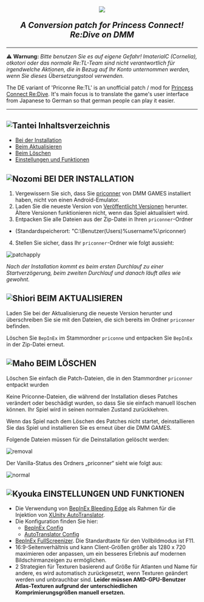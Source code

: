 <h2 align="center">
<img src=".github/assets/logo.png" style="vertical-align: bottom">

<i>A Conversion patch for Princess Connect! Re:Dive on DMM</i>
</h2>

---

⚠️ **Warnung:** _Bitte benutzen Sie es auf eigene Gefahr! ImaterialC (Cornelia), otkotori oder das normale Re:TL-Team sind nicht verantwortlich für irgendwelche Aktionen, die in Bezug auf Ihr Konto unternommen werden, wenn Sie dieses Übersetzungstool verwenden._

The DE variant of 'Priconne Re:TL' is an unofficial patch / mod for [Princess Connect Re:Dive](https://dmg.priconne-redive.jp/). It's main focus is to translate the game's user interface from Japanese to German so that german people can play it easier.

---

## ![Tantei](https://static.wikia.nocookie.net/princess-connect/images/f/fb/Kasumi_Box_Icon.png/revision/latest/scale-to-width-down/40?cb=20190925082622) Inhaltsverzeichnis
- [ Bei der Installation](#-bei-der-installation)
- [ Beim Aktualisieren](#-beim-aktualisieren)
- [ Beim Löschen](#-beim-löschen)
- [ Einstellungen und Funktionen ](#-einstellungen-und-funktionen)


## ![Nozomi](https://static.wikia.nocookie.net/princess-connect/images/4/46/Nozomi_Box_Icon.png/revision/latest/scale-to-width-down/40?cb=20190925084658) BEI DER INSTALLATION

1. Vergewissern Sie sich, dass Sie [priconner](https://dmg.priconne-redive.jp/) von DMM GAMES installiert haben, nicht von einen Android-Emulator.
2. Laden Sie die neueste Version von [Veröffentlicht Versionen](https://github.com/otkotori/PriconneReTL-de/releases) herunter. Ältere Versionen funktionieren nicht, wenn das Spiel aktualisiert wird.
3. Entpacken Sie alle Dateien aus der Zip-Datei in Ihren `priconner`-Ordner
- (Standardspeicherort: "C:\Benutzer(Users)\%username%\priconner)
4. Stellen Sie sicher, dass Ihr `priconner`-Ordner wie folgt aussieht:

![patchapply](https://github.com/user-attachments/assets/03b5ef06-ab1d-4ee4-aedd-3ca2575179da)


_Nach der Installation kommt es beim ersten Durchlauf zu einer Startverzögerung, beim zweiten Durchlauf und danach läuft alles wie gewohnt._

## ![Shiori](https://static.wikia.nocookie.net/princess-connect/images/7/77/Shiori_Box_Icon.png/revision/latest/scale-to-width-down/40?cb=20190925113434) BEIM AKTUALISIEREN

Laden Sie bei der Aktualisierung die neueste Version herunter und überschreiben Sie sie mit den Dateien, die sich bereits im Ordner `priconner` befinden.

Löschen Sie `BepInEx` im Stammordner `priconne` und entpacken Sie `BepInEx` in der Zip-Datei erneut.

## ![Maho](https://static.wikia.nocookie.net/princess-connect/images/a/a7/Maho_Box_Icon.png/revision/latest/scale-to-width-down/40?cb=20190925080932) BEIM LÖSCHEN

Löschen Sie einfach die Patch-Dateien, die in den Stammordner `priconner` entpackt wurden

Keine Priconne-Dateien, die während der Installation dieses Patches verändert oder beschädigt wurden, so dass Sie sie einfach manuell löschen können. 
Ihr Spiel wird in seinen normalen Zustand zurückkehren.

Wenn das Spiel nach dem Löschen des Patches nicht startet, deinstallieren Sie das Spiel und installieren Sie es erneut über die DMM GAMES.

Folgende Dateien müssen für die Deinstallation gelöscht werden:

![removal](https://github.com/user-attachments/assets/bdb9b596-3199-4268-971b-2c0e5f23cc08)

Der Vanilla-Status des Ordners „priconner“ sieht wie folgt aus:

![normal](https://github.com/user-attachments/assets/eee6872a-b8c1-478e-b949-6a6e3963d95a)


## ![Kyouka](https://static.wikia.nocookie.net/princess-connect/images/3/39/Kyouka_Box_Icon.png/revision/latest/scale-to-width-down/40?cb=20190925113712) EINSTELLUNGEN UND FUNKTIONEN

- Die Verwendung von [BepInEx Bleeding Edge](https://github.com/krulci/BepInEx) als Rahmen für die Injektion von [XUnity AutoTranslator](https://github.com/Kevga/XUnity.AutoTranslator).
- Die Konfiguration finden Sie hier:
  - [BepInEx Config](https://docs.bepinex.dev/articles/user_guide/configuration.html)
  - [AutoTranslator Config](https://github.com/bbepis/XUnity.AutoTranslator#configuration)
- [BepInEx FullScreenizer](https://github.com/krulci/FullScreenizer). Die Standardtaste für den Vollbildmodus ist F11.
- 16:9-Seitenverhältnis und kann Client-Größen größer als 1280 x 720 maximieren oder anpassen, um ein besseres Erlebnis auf modernen Bildschirmanzeigen zu ermöglichen.
- 2 Strategien für Texturen basierend auf Größe für Atlanten und Name für andere, es wird automatisch zurückgesetzt, wenn Texturen geändert werden und unbrauchbar sind. **Leider müssen AMD-GPU-Benutzer Atlas-Texturen aufgrund der unterschiedlichen
  Komprimierungsgrößen manuell ersetzen.**
